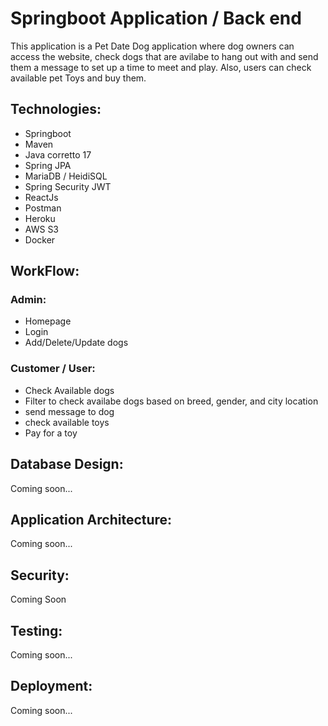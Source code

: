 # Springboot Application / Back end

This application is a Pet Date Dog application where dog owners can access the website, check dogs that are avilabe to hang out with and send them a message to set up a time to meet and play. Also, users can check available pet Toys and buy them. 

## Technologies:

* Springboot
* Maven
* Java corretto 17
* Spring JPA
* MariaDB / HeidiSQL
* Spring Security JWT
* ReactJs
* Postman
* Heroku
* AWS S3
* Docker

## WorkFlow:

### Admin:
* Homepage
* Login 
* Add/Delete/Update dogs

### Customer / User:
* Check Available dogs
* Filter to check availabe dogs based on breed, gender, and city location
* send message to dog
* check available toys
* Pay for a toy

## Database Design: 
Coming soon...

## Application Architecture:
Coming soon...

## Security:
Coming Soon

## Testing:
Coming soon...

## Deployment:
Coming soon...


